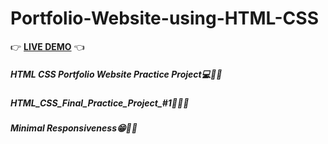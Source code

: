 # Portfolio-Website-using-HTML-CSS
👉 **[LIVE DEMO](https://portfolio-site-by-bishal.netlify.app/)** 👈
##### HTML CSS Portfolio Website Practice Project💻👷‍♂
##### HTML_CSS_Final_Practice_Project_#1👨‍💻✅
##### Minimal Responsiveness😁😶‍🌫️
